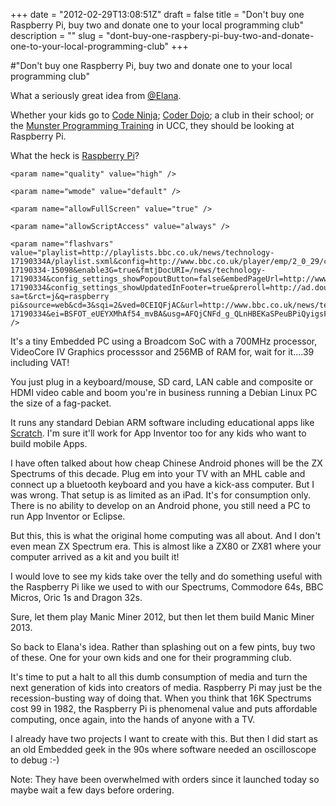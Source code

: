 +++
date = "2012-02-29T13:08:51Z"
draft = false
title = "Don't buy one Raspberry Pi, buy two and donate one to your local programming club"
description = ""
slug = "dont-buy-one-raspbery-pi-buy-two-and-donate-one-to-your-local-programming-club"
+++

#"Don't buy one Raspberry Pi, buy two and donate one to your local programming club"

What a seriously great idea from <a href="https://twitter.com/#!/elana/statuses/174828991495143425">@Elana</a>.

Whether your kids go to <a href="http://codeninja.ie/">Code Ninja</a>; <a href="http://coderdojo.com/">Coder Dojo</a>; a club in their school; or the <a href="http://multimedia.ucc.ie/Public/training/">Munster Programming Training</a> in UCC, they should be looking at Raspberry Pi.

What the heck is <a href="http://www.raspberrypi.org/">Raspberry Pi</a>?

<object width="512" height="400" type="application/x-shockwave-flash" data="http://www.bbc.co.uk/emp/external/player.swf" >
 
	<param name="quality" value="high" />
 
	<param name="wmode" value="default" />
 
	<param name="allowFullScreen" value="true" />
 
	<param name="allowScriptAccess" value="always" />
 
	<param name="flashvars" value="playlist=http://playlists.bbc.co.uk/news/technology-17190334A/playlist.sxml&config=http://www.bbc.co.uk/player/emp/2_0_29/config/default.xml&holdingImage=http://news.bbcimg.co.uk/media/images/58759000/jpg/_58759696_pi2.jpg&config_settings_autoPlay=true&domId=emp-17190334-15098&enable3G=true&fmtjDocURI=/news/technology-17190334&config_settings_showPopoutButton=false&embedPageUrl=http://www.bbc.co.uk/news/technology-17190334&config_settings_showUpdatedInFooter=true&preroll=http://ad.doubleclick.net/pfadx/bbccom.live.site.news/news_technology_content;slot=preroll;sz=512x288;sectn=news;ctype=content;news=technology;referrer=nonbbc;domain=www.bbc.co.uk;referrer_domain=www.google.ie;rsi=J08781_10057;rsi=J08781_10269;rsi=J08781_10126;rsi=J08781_10152;rsi=J08781_10189;rsi=J08781_10259;rsi=J08781_10335;rsi=J08781_10396;rsi=J08781_10397;rsi=J08781_10496;headline=raspberrypicomputerinaction;asset_type=media_asset;story_id=17190334;keyword=;tile=1&config_plugin_fmtjLiveStats_pageType=eav1&uxHighlightColour=0xff0000&companion2Type=adi&companions=slot:companion|size:300x60|type:adi|domId:bbccom_companion_17190334;slot:mpu|size:300x250|type:adi|domId:bbccom_mpu;&config_plugin_fmtjLiveStats_edition=International&companion1Id=bbccom_companion_17190334&companion2Id=bbccom_mpu&companion1Size=300x60&embedReferer=http://www.google.ie/url?sa=t&rct=j&q=raspberry pi&source=web&cd=3&sqi=2&ved=0CEIQFjAC&url=http://www.bbc.co.uk/news/technology-17190334&ei=BSFOT_eUEYXMhAf54_mvBA&usg=AFQjCNFd_g_QLnHBEKaSPeuBPiQyigsFPA&cad=rja&companion2Size=300x250&config_settings_showShareButton=true&companion1Type=adi&config_plugin_fmtjLiveStats_pageType=eav6&config_settings_autoPlay=false&config_settings_showFooter=true&config_settings_showPopoutButton=false&config_settings_showPopoutCta=false&config_settings_addReferrerToPlaylistRequest=true" />
 
</object>

It's a tiny Embedded PC using a Broadcom SoC with a 700MHz processor, VideoCore IV Graphics processsor and 256MB of RAM for, wait for it....39 including VAT!

You just plug in a keyboard/mouse, SD card, LAN cable and composite or HDMI video cable and boom you're in business running a Debian Linux PC the size of a fag-packet.

It runs any standard Debian ARM software including educational apps like <a href="http://scratch.mit.edu/">Scratch</a>. I'm sure it'll work for App Inventor too for any kids who want to build mobile Apps.

I have often talked about how cheap Chinese Android phones will be the ZX Spectrums of this decade. Plug em into your TV with an MHL cable and connect up a bluetooth keyboard and you have a kick-ass computer. But I was wrong. That setup is as limited as an iPad. It's for consumption only. There is no ability to develop on an Android phone, you still need a PC to run App Inventor or Eclipse.

But this, this is what the original home computing was all about. And I don't even mean ZX Spectrum era. This is almost like a ZX80 or ZX81 where your computer arrived as a kit and you built it!

I would love to see my kids take over the telly and do something useful with the Raspberry Pi like we used to with our Spectrums, Commodore 64s, BBC Micros, Oric 1s and Dragon 32s.

Sure, let them play Manic Miner 2012, but then let them build Manic Miner 2013.

So back to Elana's idea. Rather than splashing out on a few pints, buy two of these. One for your own kids and one for their programming club.

It's time to put a halt to all this dumb consumption of media and turn the next generation of kids into creators of media. Raspberry Pi may just be the recession-busting way of doing that. When you think that 16K Spectrums cost 99 in 1982, the Raspberry Pi is phenomenal value and puts affordable computing, once again, into the hands of anyone with a TV.

I already have two projects I want to create with this. But then I did start as an old Embedded geek in the 90s where software needed an oscilloscope to debug :-)

Note: They have been overwhelmed with orders since it launched today so maybe wait a few days before ordering.